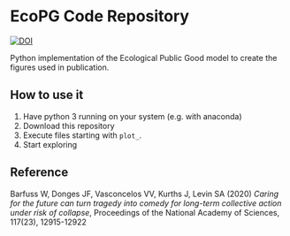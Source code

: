 # EcoPG Code Repository
[![DOI](https://zenodo.org/badge/255617474.svg)](https://zenodo.org/badge/latestdoi/255617474)

Python implementation of the Ecological Public Good model to create the figures used in publication.

## How to use it
1. Have python 3 running on your system (e.g. with anaconda)
2. Download this repository
3. Execute files starting with `plot_`.
5. Start exploring

## Reference
Barfuss W, Donges JF, Vasconcelos VV, Kurths J, Levin SA (2020)
*Caring for the future can turn tragedy into comedy for long-term collective action under risk of collapse*,
Proceedings of the National Academy of Sciences, 117(23), 12915-12922 

